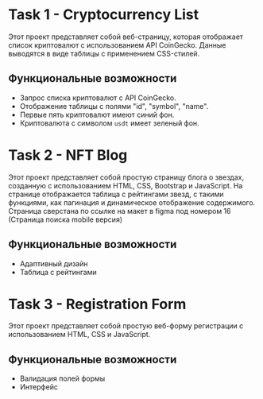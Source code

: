 # Task 1 - Cryptocurrency List

Этот проект представляет собой веб-страницу, которая отображает список криптовалют с использованием API CoinGecko. Данные выводятся в виде таблицы с применением CSS-стилей.

## Функциональные возможности

- Запрос списка криптовалют с API CoinGecko.
- Отображение таблицы с полями "id", "symbol", "name".
- Первые пять криптовалют имеют синий фон.
- Криптовалюта с символом `usdt` имеет зеленый фон.

# Task 2 - NFT Blog

Этот проект представляет собой простую страницу блога о звездах, созданную с использованием HTML, CSS, Bootstrap и JavaScript. На странице отображается таблица с рейтингами звезд, с такими функциями, как пагинация и динамическое отображение содержимого. Cтраница сверстана по ссылке на макет в figma под номером 16 (Страница поиска mobile версия) 

## Функциональные возможности

- Адаптивный дизайн
- Таблица с рейтингами 

# Task 3 - Registration Form

Этот проект представляет собой простую веб-форму регистрации с использованием HTML, CSS и JavaScript. 

## Функциональные возможности

- Валидация полей формы
- Интерфейс
